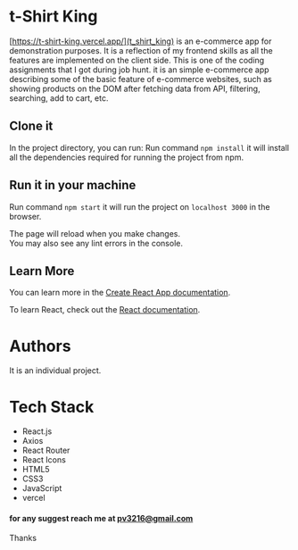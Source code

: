 # t-Shirt King 

[https://t-shirt-king.vercel.app/](t_shirt_king) is an e-commerce app for demonstration purposes. It is a reflection of my frontend skills as all the features are implemented on the client side. This is one of the coding assignments that I got during job hunt. it is an simple e-commerce app describing some of the basic feature 
of e-commerce websites, such as showing products on the DOM after fetching data from API, filtering, searching, add to cart, etc.

## Clone it
In the project directory, you can run:
Run command `npm install` it will install all the dependencies required for running the project from npm.
## Run it in your machine
Run command `npm start` it will run the project on `localhost 3000` in the browser.

The page will reload when you make changes.\
You may also see any lint errors in the console.


## Learn More 

You can learn more in the [Create React App documentation](https://facebook.github.io/create-react-app/docs/getting-started).

To learn React, check out the [React documentation](https://reactjs.org/).

# Authors
It is an individual project.


# Tech Stack
- React.js
- Axios
- React Router
- React Icons
- HTML5
- CSS3
- JavaScript
- vercel


#### for any suggest reach me at pv3216@gmail.com
Thanks 

